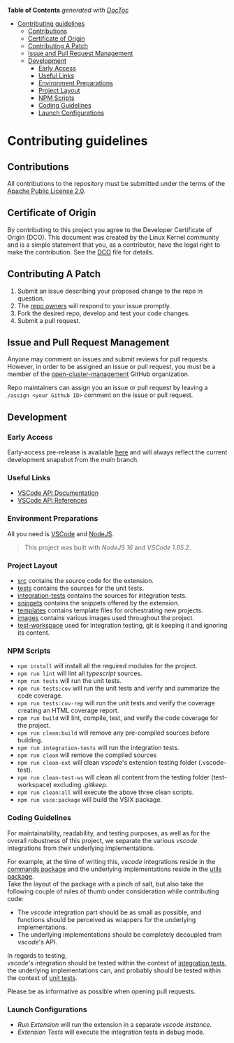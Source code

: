 <!-- markdownlint-disable MD041 -->
<!-- START doctoc generated TOC please keep comment here to allow auto update -->
<!-- DON'T EDIT THIS SECTION, INSTEAD RE-RUN doctoc TO UPDATE -->
**Table of Contents**  *generated with [DocToc](https://github.com/thlorenz/doctoc)*

- [Contributing guidelines](#contributing-guidelines)
  - [Contributions](#contributions)
  - [Certificate of Origin](#certificate-of-origin)
  - [Contributing A Patch](#contributing-a-patch)
  - [Issue and Pull Request Management](#issue-and-pull-request-management)
  - [Development](#development)
    - [Early Access](#early-access)
    - [Useful Links](#useful-links)
    - [Environment Preparations](#environment-preparations)
    - [Project Layout](#project-layout)
    - [NPM Scripts](#npm-scripts)
    - [Coding Guidelines](#coding-guidelines)
    - [Launch Configurations](#launch-configurations)

<!-- END doctoc generated TOC please keep comment here to allow auto update -->

# Contributing guidelines

## Contributions

All contributions to the repository must be submitted under the terms of the [Apache Public License 2.0](https://www.apache.org/licenses/LICENSE-2.0).

## Certificate of Origin

By contributing to this project you agree to the Developer Certificate of
Origin (DCO). This document was created by the Linux Kernel community and is a
simple statement that you, as a contributor, have the legal right to make the
contribution. See the [DCO](DCO) file for details.

## Contributing A Patch

1. Submit an issue describing your proposed change to the repo in question.
2. The [repo owners](OWNERS) will respond to your issue promptly.
3. Fork the desired repo, develop and test your code changes.
4. Submit a pull request.

## Issue and Pull Request Management

Anyone may comment on issues and submit reviews for pull requests. However, in
order to be assigned an issue or pull request, you must be a member of the
[open-cluster-management](https://github.com/open-cluster-management-io) GitHub organization.

Repo maintainers can assign you an issue or pull request by leaving a
`/assign <your Github ID>` comment on the issue or pull request.

## Development

### Early Access

Early-access pre-release is available [here][early-access] and will always reflect the current development snapshot from the *main* branch.

### Useful Links

- [VSCode API Documentation][vscode-ext-api]
- [VSCode API References][vscode-api-ref]

### Environment Preparations

All you need is [VSCode][vscode] and [NodeJS][nodejs].

> This project was built with *NodeJS 16* and *VSCode 1.65.2*.

### Project Layout

- [src][repo-src] contains the source code for the extension.
- [tests][repo-tests] contains the sources for the unit tests.
- [integration-tests][repo-integration-tests] contains the sources for integration tests.
- [snippets][repo-snippets] contains the snippets offered by the extension.
- [templates][repo-templates] contains template files for orchestrating new projects.
- [images][repo-images] contains various images used throughout the project.
- [test-workspace][repo-test-workspace] used for integration testing, git is keeping it and ignoring its content.

### NPM Scripts

- `npm install` will install all the required modules for the project.
- `npm run lint` will lint all *typescript* sources.
- `npm run tests` will run the unit tests.
- `npm run tests:cov` will run the unit tests and verify and summarize the code coverage.
- `npm run tests:cov-rep` will run the unit tests and verify the coverage creating an HTML coverage report.
- `npm run build` will lint, compile, test, and verify the code coverage for the project.
- `npm run clean:build` will remove any pre-compiled sources before building.
- `npm run integration-tests` will run the integration tests.
- `npm run clean` will remove the compiled sources
- `npm run clean-ext` will clean *vscode*'s extension testing folder (.vscode-test).
- `npm run clean-test-ws` will clean all content from the testing folder (test-workspace) excluding *.gitkeep*.
- `npm run clean:all` will execute the above three clean scripts.
- `npm run vsce:package` will build the VSIX package.

### Coding Guidelines

For maintainability, readability, and testing purposes, as well as for the overall robustness of this project,
we separate the various *vscode* integrations from their underlying implementations.</br>

For example, at the time of writing this, *vscode* integrations reside in the [commands package][repo-src-commands] and the
underlying implementations reside in the [utils package][repo-src-utils].</br>
Take the layout of the package with a pinch of salt, but also take the following couple of rules of thumb under
consideration while contributing code:

- The *vscode* integration part should be as small as possible, and functions should be perceived as wrappers for
  the underlying implementations.
- The underlying implementations should be completely decoupled from *vscode*'s API.

In regards to testing,</br>
*vscode*'s integration should be tested within the context of [integration tests][repo-integration-tests],</br>
the underlying implementations can, and probably should be tested within the context of [unit tests][repo-tests].

Please be as informative as possible when opening pull requests.

### Launch Configurations

- *Run Extension* will run the extension in a separate *vscode instance*.
- *Extension Tests* will execute the integration tests in debug mode.

<!-- LINKS -->
[early-access]: https://github.com/open-cluster-management-io/ocm-vscode-extension/releases/tag/early-access
[nodejs]: https://nodejs.org
[vscode-api-ref]: https://code.visualstudio.com/api/references/vscode-api
[vscode-ext-api]: https://code.visualstudio.com/api
[vscode]: https://code.visualstudio.com/
<!-- CODE LINKS -->
[repo-integration-tests]: https://github.com/open-cluster-management-io/ocm-vscode-extension/tree/main/integration-tests
[repo-images]: https://github.com/open-cluster-management-io/ocm-vscode-extension/tree/main/images
[repo-snippets]: https://github.com/open-cluster-management-io/ocm-vscode-extension/tree/main/snippets
[repo-src]: https://github.com/open-cluster-management-io/ocm-vscode-extension/tree/main/src
[repo-src-commands]: https://github.com/open-cluster-management-io/ocm-vscode-extension/tree/main/src/commands
[repo-src-utils]: https://github.com/open-cluster-management-io/ocm-vscode-extension/tree/main/src/utils
[repo-templates]: https://github.com/open-cluster-management-io/ocm-vscode-extension/tree/main/templates
[repo-tests]: https://github.com/open-cluster-management-io/ocm-vscode-extension/tree/main/tests
[repo-test-workspace]: https://github.com/open-cluster-management-io/ocm-vscode-extension/tree/main/test-workspace
